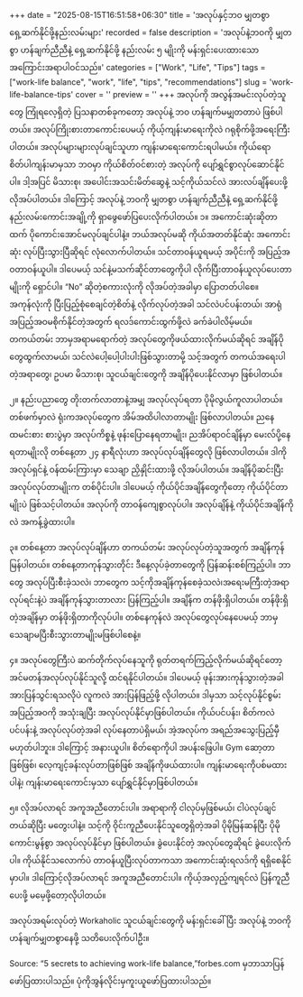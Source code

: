 +++
date = "2025-08-15T16:51:58+06:30"
title = 'အလုပ်နှင့်ဘဝ မျှတစွာ ရှေ့ဆက်နိုင်ဖို့နည်းလမ်းများ'
recorded = false
description = 'အလုပ်နဲ့ဘဝကို မျှတစွာ ဟန်ချက်ညီညီနဲ့ ရှေ့ဆက်နိုင်ဖို့ နည်းလမ်း ၅ မျိုးကို မန်းရှင်းပေးထားသော အကြောင်းအရာပါဝင်သည်။'
categories = ["Work", "Life", "Tips"]
tags = ["work-life balance", "work", "life", "tips", "recommendations"]
slug = 'work-life-balance-tips'
cover = ''
preview = ''
+++
အလုပ်ကို အလွန်အမင်းလုပ်တဲ့သူတွေ ကြုံရလေ့ရှိတဲ့ ပြသနာတစ်ခုကတော့ အလုပ်နဲ့ ဘဝ ဟန်ချက်မမျှတတာပဲ ဖြစ်ပါတယ်။ အလုပ်ကြိုးစားတာကောင်းပေမယ့် ကိုယ့်ကျန်းမာရေးကိုလဲ ဂရုစိုက်ဖို့အရေးကြီးပါတယ်။ အလုပ်များများလုပ်ချင်သူဟာ ကျန်းမာရေးကောင်းရပါမယ်။ ကိုယ်ရော စိတ်ပါကျန်းမာမှသာ ဘဝမှာ ကိုယ်စိတ်ဝင်စားတဲ့ အလုပ်ကို ပျော်ရွှင်စွာလုပ်ဆောင်နိုင်ပါ။ ဒါ့အပြင် မိသားစု၊ အပေါင်းအသင်းမိတ်ဆွေနဲ့ သင့်ကိုယ်သင်လဲ အားလပ်ချိန်ပေးဖို့ လိုအပ်ပါတယ်။ ဒါကြောင့် အလုပ်နဲ့ ဘဝကို မျှတစွာ ဟန်ချက်ညီညီနဲ့ ရှေ့ဆက်နိုင်ဖို့ နည်းလမ်းကောင်းအချို့ကို ရှာဖွေဖော်ပြပေးလိုက်ပါတယ်။
၁။ အကောင်းဆုံးဆိုတာထက် ပိုကောင်းအောင်မလုပ်ချင်ပါနဲ့။ ဘယ်အလုပ်မဆို ကိုယ်အတတ်နိုင်ဆုံး အကောင်းဆုံး လုပ်ပြီးသွားပြီဆိုရင် လုံလောက်ပါတယ်။ သင်တာဝန်ယူရမယ့် အပိုင်းကို အပြည့်အဝတာဝန်ယူပါ။ ဒါပေမယ့် သင်နဲ့မသက်ဆိုင်တာတွေကိုပါ လိုက်ပြီးတာဝန်ယူလုပ်ပေးတာမျိုးကို ရှောင်ပါ။ “No” ဆိုတဲ့စကားလုံးကို လိုအပ်တဲ့အခါမှာ ပြောတတ်ပါစေ။ အကုန်လုံးကို ပြီးပြည့်စုံစေချင်တဲ့စိတ်နဲ့ လိုက်လုပ်တဲ့အခါ သင်လဲပင်ပန်းတယ်၊ အာရုံအပြည့်အဝမစိုက်နိုင်တဲ့အတွက် ရလဒ်ကောင်းထွက်ဖို့လဲ ခက်ခဲပါလိမ့်မယ်။ တကယ်တမ်း ဘာမှအရာမရောက်တဲ့ အလုပ်တွေကိုဖယ်ထားလိုက်မယ်ဆိုရင် အချိန်ပိုတွေထွက်လာမယ်၊ သင်လဲပေါ့ပေါ့ပါးပါးဖြစ်သွားတာမို့ သင့်အတွက် တကယ်အရေးပါတဲ့အရာတွေ၊ ဥပမာ မိသားစု၊ သူငယ်ချင်းတွေကို အချိန်ပိုပေးနိုင်လာမှာ ဖြစ်ပါတယ်။

၂။ နည်းပညာတွေ တိုးတက်လာတာနဲ့အမျှ အလုပ်လုပ်ရတာ ပိုမိုလွယ်ကူလာပါတယ်။ တစ်ဖက်မှာလဲ ရုံးကအလုပ်တွေက အိမ်အထိပါလာတာမျိုး ဖြစ်လာပါတယ်။ ညနေထမင်းစား စားပွဲမှာ အလုပ်ကိစ္စနဲ့ ဖုန်းပြောနေရတာမျိုး၊ ညအိပ်ရာဝင်ချိန်မှာ မေးလ်ပို့နေရတာမျိုးလို တစ်နေ့တာ ၂၄ နာရီလုံးဟာ အလုပ်လုပ်ချိန်တွေလို ဖြစ်လာပါတယ်။ ဒါကို အလုပ်ရှင်နဲ့ ဝန်ထမ်းကြားမှာ သေချာ ညှိနှိုင်းထားဖို့ လိုအပ်ပါတယ်။ အချိန်ပိုဆင်းပြီး အလုပ်လုပ်တာမျိုးက တစ်ပိုင်းပါ။ ဒါပေမယ့် ကိုယ်ပိုင်အချိန်တွေကိုတော့ ကိုယ်ပိုင်တာမျိုးပဲ ဖြစ်သင့်ပါတယ်။ အလုပ်ကို တာဝန်ကျေစွာလုပ်ပါ။ အလုပ်ချိန်နဲ့ ကိုယ်ပိုင်အချိန်ကိုလဲ အကန့်ခွဲထားပါ။

၃။ တစ်နေ့တာ အလုပ်လုပ်ချိန်ဟာ တကယ်တမ်း အလုပ်လုပ်တဲ့သူအတွက် အချိန်ကုန်မြန်ပါတယ်။ တစ်နေ့တာကုန်သွားတိုင်း ဒီနေ့လုပ်ခဲ့တာတွေကို ပြန်ဆန်းစစ်ကြည့်ပါ။ ဘာတွေ အလုပ်ပြီးစီးခဲ့သလဲ၊ ဘာတွေက သင့်ကိုအချိန်ကုန်စေခဲ့သလဲ၊အရေးမကြီးတဲ့အရာလုပ်ရင်းနဲ့ပဲ အချိန်ကုန်သွားတာလား ပြန်ကြည့်ပါ။ အချိန်က တန်ဖိုးရှိပါတယ်။ တန်ဖိုးရှိတဲ့အချိန်မှာ တန်ဖိုးရှိတာကိုလုပ်ပါ။ တစ်နေကုန်လဲ အလုပ်တွေလုပ်နေပေမယ့် ဘာမှသေချာမပြီးစီးသွားတာမျိုးမဖြစ်ပါစေနဲ့။

၄။ အလုပ်တွေကြီးပဲ ဆက်တိုက်လုပ်နေသူကို ရုတ်တရက်ကြည့်လိုက်မယ်ဆိုရင်တော့ အင်မတန်အလုပ်လုပ်နိုင်သူလို့ ထင်ရနိုင်ပါတယ်။ ဒါပေမယ့် ဖုန်းအားကုန်သွားတဲ့အခါ အားပြန်သွင်းရသလိုပဲ လူကလဲ အားပြန်ဖြည့်ဖို့ လိုပါတယ်။ ဒါမှသာ သင့်လုပ်နိုင်စွမ်းအပြည့်အဝကို အသုံးချပြီး အလုပ်လုပ်နိုင်မှာဖြစ်ပါတယ်။ ကိုယ်ပင်ပန်း၊ စိတ်ကလဲပင်ပန်းနဲ့ အလုပ်လုပ်တဲ့အခါ လုပ်နေတာပဲရှိမယ်၊ အဲ့အလုပ်က အရည်အသွေးပြည့်မှီမဟုတ်ပါဘူး။ ဒါကြောင့် အနားယူပါ။ စိတ်ရောကိုပါ အပန်းဖြေပါ။ Gym ဆော့တာဖြစ်ဖြစ်၊ လေ့ကျင့်ခန်းလုပ်တာဖြစ်ဖြစ် အချိန်ကိုဖယ်ထားပါ။ ကျန်းမာရေးကိုပစ်မထားပါနဲ့၊ ကျန်းမာရေးကောင်းမှသာ ပျော်ရွှင်နိုင်မှာဖြစ်ပါတယ်။

၅။ လိုအပ်လာရင် အကူအညီတောင်းပါ။ အရာရာကို ငါလုပ်မှဖြစ်မယ်၊ ငါပဲလုပ်ချင်တယ်ဆိုပြီး မတွေးပါနဲ့။ သင့်ကို ဝိုင်းကူညီပေးနိုင်သူတွေရှိတဲ့အခါ ပိုမိုမြန်ဆန်ပြီး ပိုမိုကောင်းမွန်စွာ အလုပ်လုပ်နိုင်မှာ ဖြစ်ပါတယ်။ ခွဲပေးနိုင်တဲ့ အလုပ်တွေဆိုရင် ခွဲပေးလိုက်ပါ။ ကိုယ်နိုင်သလောက်ပဲ တာဝန်ယူပြီးလုပ်တာကသာ အကောင်းဆုံးရလဒ်ကို ရရှိစေနိုင်မှာပါ။ ဒါကြောင့်လိုအပ်လာရင် အကူအညီတောင်းပါ။ ကိုယ့်အလှည့်ကျရင်လဲ ပြန်ကူညီပေးဖို့ မမေ့ဖို့တော့လိုပါတယ်။

အလုပ်အရမ်းလုပ်တဲ့ Workaholic သူငယ်ချင်းတွေကို မန်းရှင်းခေါ်ပြီး အလုပ်နဲ့ ဘဝကို ဟန်ချက်မျှတစွာနေဖို့ သတိပေးလိုက်ပါဦး။

Source: “5 secrets to achieving work-life balance,”forbes.com မှဘာသာပြန်ဖော်ပြထားပါသည်။
ပုံကိုအွန်လိုင်းမှကူးယူဖော်ပြထားပါသည်။ 